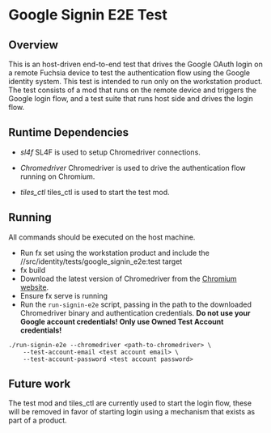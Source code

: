 # Google Signin E2E Test

## Overview

This is an host-driven end-to-end test that drives the Google OAuth login on a
remote Fuchsia device to test the authentication flow using the Google identity
system.  This test is intended to run only on the workstation product.  The
test consists of a mod that runs on the remote device and triggers the Google
login flow, and a test suite that runs host side and drives the login flow.

## Runtime Dependencies

  * *sl4f* SL4F is used to setup Chromedriver connections.

  * *Chromedriver* Chromedriver is used to drive the authentication flow
    running on Chromium.

  * *tiles_ctl* tiles_ctl is used to start the test mod.


## Running

All commands should be executed on the host machine.

* Run fx set using the workstation product and include the
//src/identity/tests/google_signin_e2e:test target
* fx build
* Download the latest version of Chromedriver from the
[Chromium website](http://chromedriver.chromium.org/downloads).
* Ensure fx serve is running
* Run the `run-signin-e2e` script, passing in the path to the downloaded
Chromedriver binary and authentication credentials.  __Do not use your Google
account credentials!  Only use Owned Test Account credentials!__
```
./run-signin-e2e --chromedriver <path-to-chromedriver> \
    --test-account-email <test account email> \
    --test-account-password <test account password>
```

## Future work

The test mod and tiles_ctl are currently used to start the login flow, these
will be removed in favor of starting login using a mechanism that exists as
part of a product.
